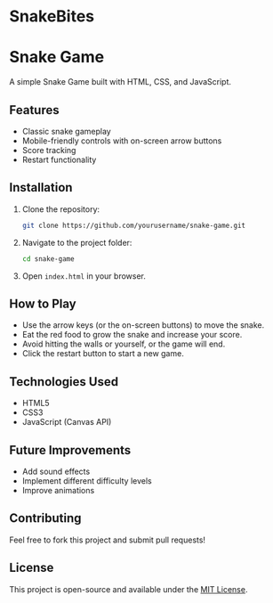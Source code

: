 # SnakeBites
# Snake Game

A simple Snake Game built with HTML, CSS, and JavaScript.

## Features
- Classic snake gameplay
- Mobile-friendly controls with on-screen arrow buttons
- Score tracking
- Restart functionality

## Installation
1. Clone the repository:
   ```sh
   git clone https://github.com/yourusername/snake-game.git
   ```
2. Navigate to the project folder:
   ```sh
   cd snake-game
   ```
3. Open `index.html` in your browser.

## How to Play
- Use the arrow keys (or the on-screen buttons) to move the snake.
- Eat the red food to grow the snake and increase your score.
- Avoid hitting the walls or yourself, or the game will end.
- Click the restart button to start a new game.

## Technologies Used
- HTML5
- CSS3
- JavaScript (Canvas API)

## Future Improvements
- Add sound effects
- Implement different difficulty levels
- Improve animations

## Contributing
Feel free to fork this project and submit pull requests!

## License
This project is open-source and available under the [MIT License](LICENSE).

